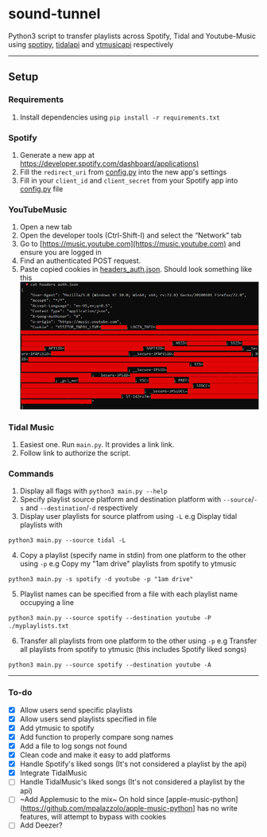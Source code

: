 # sound-tunnel
Python3 script to transfer playlists across Spotify, Tidal and Youtube-Music using [spotipy](https://github.com/plamere/spotipy), [tidalapi](https://github.com/tamland/python-tidal) and [ytmusicapi](https://github.com/sigma67/ytmusicapi) respectively

---
## Setup
### Requirements
1. Install dependencies using `pip install -r requirements.txt`

### Spotify
1. Generate a new app at [https://developer.spotify.com/dashboard/applications)](https://developer.spotify.com/dashboard/applications)
2. Fill the `redirect_uri` from [config.py](./config.py) into the new app's settings
3. Fill in your `client_id` and `client_secret` from your Spotify app into [config.py](./config.py) file 

### YouTubeMusic
1. Open a new tab
2. Open the developer tools (Ctrl-Shift-I) and select the “Network” tab
3. Go to [https://music.youtube.com](https://music.youtube.com) and ensure you are logged in
4. Find an authenticated POST request. 
5. Paste copied cookies in [headers_auth.json](headers_auth.json). Should look something like this
![example image](./image.png "Example img")

### Tidal Music
1. Easiest one. Run `main.py`. It provides a link link. 
2. Follow link to authorize the script.

### Commands
1. Display all flags with `python3 main.py --help`
2. Specify playlist source platform and destination platform with `--source`/`-s` and `--destination`/`-d` respectively
3. Display user playlists for source platfrom using `-L` e.g Display tidal playlists with
```
python3 main.py --source tidal -L
```
4. Copy a playlist (specify name in stdin) from one platform to the other using `-p` e.g Copy my "1am drive" playlists from spotify to ytmusic
```
python3 main.py -s spotify -d youtube -p "1am drive"
```
5. Playlist names can be specified from a file with each playlist name occupying a line
```
python3 main.py --source spotify --destination youtube -P ./myplaylists.txt
```
6. Transfer all playlists from one platform to the other using `-p` e.g Transfer all playlists from spotify to ytmusic (this includes Spotify liked songs)
```
python3 main.py --source spotify --destination youtube -A
```
---

### To-do
- [x] Allow users send specific playlists
- [x] Allow users send playlists specified in file
- [x] Add ytmusic to spotify
- [x] Add function to properly compare song names
- [x] Add a file to log songs not found
- [x] Clean code and make it easy to add platforms
- [x] Handle Spotify's liked songs (It's not considered a playlist by the api)
- [x] Integrate TidalMusic
- [ ] Handle TidalMusic's liked songs (It's not considered a playlist by the api)
- [ ] ~Add Applemusic to the mix~ On hold since [apple-music-python](https://github.com/mpalazzolo/apple-music-python] has no write features, will attempt to bypass with cookies
- [ ] Add Deezer?
